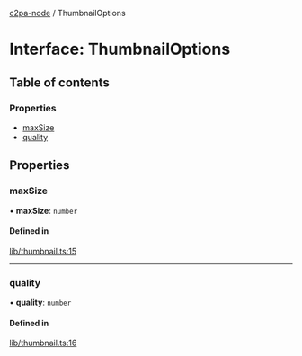 [c2pa-node](../README.md) / ThumbnailOptions

# Interface: ThumbnailOptions

## Table of contents

### Properties

- [maxSize](ThumbnailOptions.md#maxsize)
- [quality](ThumbnailOptions.md#quality)

## Properties

### maxSize

• **maxSize**: `number`

#### Defined in

[lib/thumbnail.ts:15](https://github.com/contentauth/c2pa-node/blob/c515225/js-src/lib/thumbnail.ts#L15)

___

### quality

• **quality**: `number`

#### Defined in

[lib/thumbnail.ts:16](https://github.com/contentauth/c2pa-node/blob/c515225/js-src/lib/thumbnail.ts#L16)
